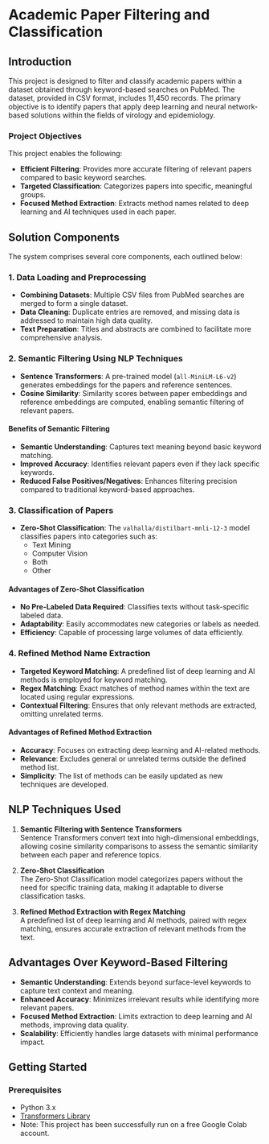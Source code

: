 # Academic Paper Filtering and Classification

## Introduction

This project is designed to filter and classify academic papers within a dataset obtained through keyword-based searches on PubMed. The dataset, provided in CSV format, includes 11,450 records. The primary objective is to identify papers that apply deep learning and neural network-based solutions within the fields of virology and epidemiology.

### Project Objectives

This project enables the following:

- **Efficient Filtering**: Provides more accurate filtering of relevant papers compared to basic keyword searches.
- **Targeted Classification**: Categorizes papers into specific, meaningful groups.
- **Focused Method Extraction**: Extracts method names related to deep learning and AI techniques used in each paper.

## Solution Components

The system comprises several core components, each outlined below:

### 1. Data Loading and Preprocessing

- **Combining Datasets**: Multiple CSV files from PubMed searches are merged to form a single dataset.
- **Data Cleaning**: Duplicate entries are removed, and missing data is addressed to maintain high data quality.
- **Text Preparation**: Titles and abstracts are combined to facilitate more comprehensive analysis.

### 2. Semantic Filtering Using NLP Techniques

- **Sentence Transformers**: A pre-trained model (`all-MiniLM-L6-v2`) generates embeddings for the papers and reference sentences.
- **Cosine Similarity**: Similarity scores between paper embeddings and reference embeddings are computed, enabling semantic filtering of relevant papers.

#### Benefits of Semantic Filtering

- **Semantic Understanding**: Captures text meaning beyond basic keyword matching.
- **Improved Accuracy**: Identifies relevant papers even if they lack specific keywords.
- **Reduced False Positives/Negatives**: Enhances filtering precision compared to traditional keyword-based approaches.

### 3. Classification of Papers

- **Zero-Shot Classification**: The `valhalla/distilbart-mnli-12-3` model classifies papers into categories such as:
  - Text Mining
  - Computer Vision
  - Both
  - Other

#### Advantages of Zero-Shot Classification

- **No Pre-Labeled Data Required**: Classifies texts without task-specific labeled data.
- **Adaptability**: Easily accommodates new categories or labels as needed.
- **Efficiency**: Capable of processing large volumes of data efficiently.

### 4. Refined Method Name Extraction

- **Targeted Keyword Matching**: A predefined list of deep learning and AI methods is employed for keyword matching.
- **Regex Matching**: Exact matches of method names within the text are located using regular expressions.
- **Contextual Filtering**: Ensures that only relevant methods are extracted, omitting unrelated terms.

#### Advantages of Refined Method Extraction

- **Accuracy**: Focuses on extracting deep learning and AI-related methods.
- **Relevance**: Excludes general or unrelated terms outside the defined method list.
- **Simplicity**: The list of methods can be easily updated as new techniques are developed.

## NLP Techniques Used

1. **Semantic Filtering with Sentence Transformers**  
   Sentence Transformers convert text into high-dimensional embeddings, allowing cosine similarity comparisons to assess the semantic similarity between each paper and reference topics.

2. **Zero-Shot Classification**  
   The Zero-Shot Classification model categorizes papers without the need for specific training data, making it adaptable to diverse classification tasks.

3. **Refined Method Extraction with Regex Matching**  
   A predefined list of deep learning and AI methods, paired with regex matching, ensures accurate extraction of relevant methods from the text.

## Advantages Over Keyword-Based Filtering

- **Semantic Understanding**: Extends beyond surface-level keywords to capture text context and meaning.
- **Enhanced Accuracy**: Minimizes irrelevant results while identifying more relevant papers.
- **Focused Method Extraction**: Limits extraction to deep learning and AI methods, improving data quality.
- **Scalability**: Efficiently handles large datasets with minimal performance impact.

## Getting Started

### Prerequisites

- Python 3.x
- [Transformers Library](https://huggingface.co/transformers/)
- Note: This project has been successfully run on a free Google Colab account.
